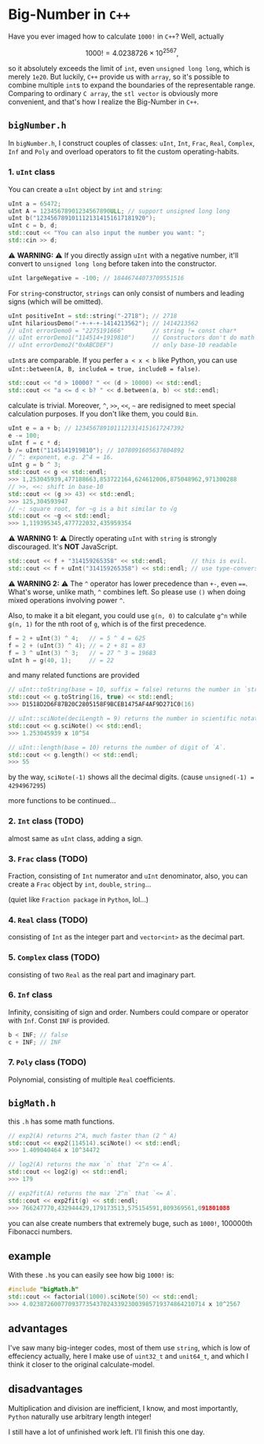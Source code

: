 # Big-Number in `C++`

Have you ever imaged how to calculate `1000!` in `C++`? Well, actually

$$1000! = 4.0238726 \times 10^{2567},$$

so it absolutely exceeds the limit of `int`, even `unsigned long long`, which is merely `1e20`. But luckily, `C++` provide us with `array`, so it's possible to combine multiple `int`s to expand the boundaries of the representable range. Comparing to ordinary `C array`, the `stl vector` is obviously more convenient, and that's how I realize the Big-Number in `C++`.

## `bigNumber.h`

In `bigNumber.h`, I construct couples of classes: `uInt`, `Int`, `Frac`, `Real`, `Complex`, `Inf` and `Poly` and overload operators to fit the custom operating-habits.

### 1. `uInt` class

You can create a `uInt` object by `int` and `string`:

```cpp
uInt a = 65472;
uInt A = 12345678901234567890ULL; // support unsigned long long
uInt b("1234567891011121314151617181920");
uInt c = b, d;
std::cout << "You can also input the number you want: ";
std::cin >> d;
```

⚠️ **WARNING:** ⚠️ If you directly assign `uInt` with a negative number, it'll convert to `unsigned long long` before taken into the constructor.

```cpp
uInt largeNegative = -100; // 18446744073709551516
```

For `string`-constructor, `strings` can only consist of numbers and leading signs (which will be omitted).

```cpp
uInt positiveInt = std::string("-2718"); // 2718
uInt hilariousDemo("-+-+-+-1414213562"); // 1414213562
// uInt errorDemo0 = "2275191666"        // string != const char*
// uInt errorDemo1("114514+1919810")     // Constructors don't do math
// uInt errorDemo2("0xABCDEF")           // only base-10 readable
```

`uInt`s are comparable. If you perfer `a < x < b` like Python, you can use `uInt::between(A, B, includeA = true, includeB = false)`.

```cpp
std::cout << "d > 10000? " << (d > 10000) << std::endl;
std::cout << "a <= d < b? " << d.between(a, b) << std::endl;
```

calculate is trivial. Moreover, `^`, `>>`, `<<`, `~` are redisigned to meet special calculation purposes. If you don't like them, you could `Bin`.

```cpp
uInt e = a + b; // 1234567891011121314151617247392
e -= 100;
uInt f = c * d;
b /= uInt("1145141919810"); // 1078091605637804892
// ^: exponent, e.g. 2^4 = 16.
uInt g = b ^ 3;
std::cout << g << std::endl; 
>>> 1,253045939,477188663,853722164,624612006,875048962,971300288
// >>, <<: shift in base-10
std::cout << (g >> 43) << std::endl;
>>> 125,304593947
// ~: square root, for ~g is a bit similar to √g
std::cout << ~g << std::endl;
>>> 1,119395345,477722032,435959354
```

⚠️ **WARNING 1:** ⚠️ Directly operating `uInt` with `string` is strongly discouraged. It's **NOT** JavaScript.

```cpp
std::cout << f + "314159265358" << std::endl;       // this is evil.
std::cout << f + uInt("314159265358") << std::endl; // use type-conversion at least
```

⚠️ **WARNING 2:** ⚠️ The `^` operator has lower precedence than `+-`, even `==`. What's worse, unlike math, `^` combines left. So please use `()` when doing mixed operations involving power `^`.

Also, to make it a bit elegant, you could use `g(n, 0)` to calculate `g^n` while `g(n, 1)` for the nth root of `g`, which is of the first precedence.

```cpp
f = 2 + uInt(3) ^ 4;   // = 5 ^ 4 = 625
f = 2 + (uInt(3) ^ 4); // = 2 + 81 = 83
f = 3 ^ uInt(3) ^ 3;   // = 27 ^ 3 = 19683
uInt h = g(40, 1);     // = 22
```

and many related functions are provided

```cpp
// uInt::toString(base = 10, suffix = false) returns the number in `string` format.
std::cout << g.toString(16, true) << std::endl; 
>>> D1518D2D6F87B20C2805158F9BCEB1475AF4AF9D271C0(16)

// uInt::sciNote(deciLength = 9) returns the number in scientific notation format.
std::cout << g.sciNote() << std::endl; 
>>> 1.253045939 x 10^54

// uInt::length(base = 10) returns the number of digit of `A`.
std::cout << g.length() << std::endl;
>>> 55
```
by the way, `sciNote(-1)` shows all the decimal digits. (cause `unsigned(-1) = 4294967295`)

more functions to be continued...

### 2. `Int` class (TODO)

almost same as `uInt` class, adding a sign.

### 3. `Frac` class (TODO)

Fraction, consisting of `Int` numerator and `uInt` denominator, also, you can create a `Frac` object by `int`, `double`, `string`...

(quiet like `Fraction package` in `Python`, lol...)

### 4. `Real` class (TODO)

consisting of `Int` as the integer part and `vector<int>` as the decimal part.

### 5. `Complex` class (TODO)

consisting of two `Real` as the real part and imaginary part.

### 6. `Inf` class

Infinity, consisiting of sign and order. Numbers could compare or operator with `Inf`. Const `INF` is provided.

```cpp
b < INF; // false
c + INF; // INF
```

### 7. `Poly` class (TODO)

Polynomial, consisting of multiple `Real` coefficients.

## `bigMath.h`

this `.h` has some math functions. 

```cpp
// exp2(A) returns 2^A, much faster than (2 ^ A)
std::cout << exp2(114514).sciNote() << std::endl;
>>> 1.409040464 x 10^34472

// log2(A) returns the max `n` that `2^n <= A`.
std::cout << log2(g) << std::endl;
>>> 179

// exp2fit(A) returns the max `2^n` that `<= A`.
std::cout << exp2fit(g) << std::endl;
>>> 766247770,432944429,179173513,575154591,809369561,091801088
```


you can alse create numbers that extremely buge, such as `1000!`, 100000th Fibonacci numbers.

## example

With these `.h`s you can easily see how big `1000!` is:

```cpp
#include "bigMath.h"
std::cout << factorial(1000).sciNote(50) << std::endl;
>>> 4.02387260077093773543702433923003985719374864210714 x 10^2567
```

## advantages

I've saw many big-integer codes, most of them use `string`, which is low of effeciency actually, here I make use of `uint32_t` and `unit64_t`, and which I think it closer to the original calculate-model.

## disadvantages

Multiplication and division are inefficient, I know, and most importantly, `Python` naturally use arbitrary length integer!

I still have a lot of unfinished work left. I'll finish this one day.